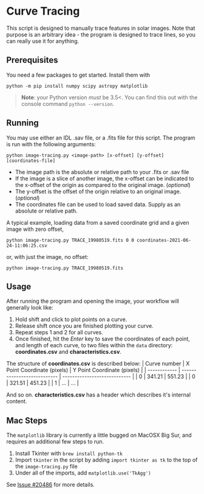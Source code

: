 # Curve Tracing

This script is designed to manually trace features in solar images. Note that purpose is an arbitrary idea - the program is designed to trace lines, so you can really use it for anything. 

## Prerequisites

You need a few packages to get started. Install them with
```
python -m pip install numpy scipy astropy matplotlib
```
> **Note**: your Python version *must* be 3.5<. You can find this out with the console command `python --version`.  

## Running

You may use either an IDL .sav file, or a .fits file for this script. The program is run with the following arguments:

```
python image-tracing.py <image-path> [x-offset] [y-offset] [coordinates-file]
```
* The image path is the absolute or relative path to your .fits or .sav file
* If the image is a slice of another image, the x-offset can be indicated to the x-offset of the origin as compared to the original image. (*optional*)
* The y-offset is the offset of the origin relative to an original image. (*optional*)
* The coordinates file can be used to load saved data. Supply as an absolute or relative path. 

A typical example, loading data from a saved coordinate grid and a given image with zero offset,

```
python image-tracing.py TRACE_19980519.fits 0 0 coordinates-2021-06-24-11:06:25.csv
```
or, with just the image, no offset:
```
python image-tracing.py TRACE_19980519.fits
```

## Usage

After running the program and opening the image, your workflow will generally look like:
1. Hold shift and click to plot points on a curve.
2. Release shift once you are finished plotting your curve.
3. Repeat steps 1 and 2 for all curves. 
4. Once finished, hit the *Enter* key to save the coordinates of each point, and length of each curve, to two files within the `data` directory: **coordinates.csv** and **characteristics.csv**. 

The structure of **coordinates.csv** is described below:
| Curve number | X Point Coordinate (pixels) | Y Point Coordinate (pixels) |
| ------------ | --------------------------- | ---------------------------- |
| 0 | 341.21 | 551.23 |
| 0 | 321.51 | 451.23 |
| 1 | ... | ... |

And so on. **characteristics.csv** has a header which describes it's internal content. 

## Mac Steps
The `matplotlib` library is currently a little bugged on MacOSX Big Sur, and requires an additional few steps to run.
1. Install Tkinter with `brew install python-tk`
2. Import `tkinter` in the script by adding `import tkinter as tk` to the top of the `image-tracing.py` file
3. Under all of the imports, add `matplotlib.use('TkAgg')`

See [Issue #20486](https://github.com/matplotlib/matplotlib/issues/20486) for more details.